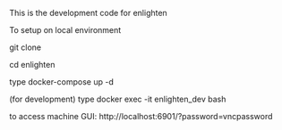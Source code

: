 <p> This is the development code for enlighten </p>
<p> To setup on local environment</p>
<p> git clone
<p>cd enlighten </p>
<p>type docker-compose up -d </p>
<p>(for development) type docker exec -it enlighten_dev bash </p>
<p> to access machine GUI: http://localhost:6901/?password=vncpassword </p>
 
